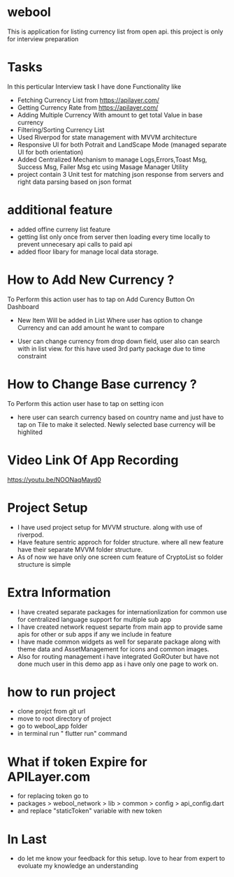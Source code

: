 # webool

This is application for listing currency list from open api. this project is only for interview preparation


# Tasks

In this perticular Interview task I have done Functionality like

- Fetching Currency List from https://apilayer.com/
- Getting Currency Rate from https://apilayer.com/
- Adding Multiple Currency With amount to get total Value in base currency
- Filtering/Sorting Currency List 
- Used Riverpod for state management with MVVM architecture
- Responsive UI for both Potrait and LandScape Mode (managed separate UI for both orientation)
- Added Centralized Mechanism to manage Logs,Errors,Toast Msg, Success Msg, Failer Msg etc using Masage Manager Utility
- project contain 3 Unit test for matching json response from servers and right data parsing based on json format


# additional feature 

- added offine curreny list feature
- getting list only once from server then loading every time locally to prevent unnecesary api calls to paid api
- added floor libary for manage local data storage.



# How to Add New Currency ?

To Perform this action user has to tap on Add Curency Button On Dashboard

- New Item Will be added in List Where user has option to change Currency and can add amount he want to compare 

- User can change currency from drop down field, user also can search with in list view. for this have used 3rd party package due to time constraint


# How to Change Base currency ?

To Perform this action user hase to tap on setting icon

- here user can search currency based on country name and just have to tap on Tile to make it selected.
  Newly selected base currency will be highlited
  

# Video Link Of App Recording

https://youtu.be/NOONaqMayd0

# Project Setup

- I have used project setup for MVVM structure. along with use of riverpod.
- Have feature sentric approch for folder structure. where all new feature have their separate MVVM folder structure.
- As of now we have only one screen cum feature of CryptoList so folder structure is simple

# Extra Information

- I have created separate packages for internationlization for common use for centralized language support for multiple sub app
- I have created network request separte from main app to provide same apis for other or sub apps if any we include in feature
- I have made common widgets as well for separate package along with theme data and AssetManagement for icons and common images.
- Also for routing management i have integrated GoROuter but have not done much user in this demo app as i have only one page to work on.


# how to run project 
- clone projct from git url
- move to root directory of project 
- go to webool_app folder  
- in terminal run " flutter run" command

# What if token Expire for APILayer.com
- for replacing token go to 
- packages > webool_network > lib > common > config > api_config.dart
- and replace "staticToken" variable with new token  
 
# In Last

- do let me know your feedback for this setup. love to hear from expert to evoluate my knowledge an understanding

